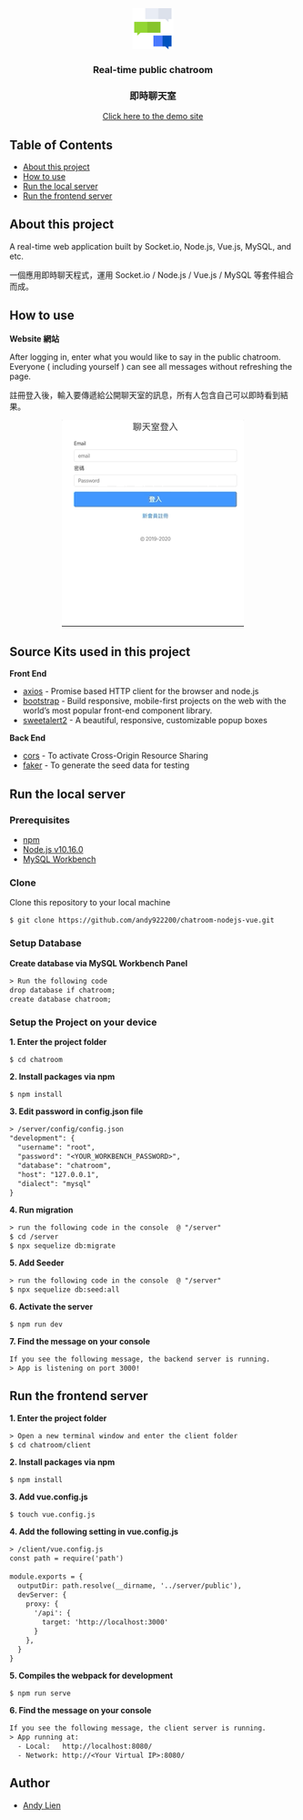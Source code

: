 <p align="center">
  <a href="#">
    <img src="./client/public/static/logo-256px.png" alt="ChatLogo" width="72" height="72">
  </a>
</p>

<h3 align="center"> Real-time public chatroom </h3>
<h3 align="center"> 即時聊天室</h3>
<a href="#">
  <p align="center">Click here to the demo site</p>
</a>

## Table of Contents
- [About this project](#about-this-project)
- [How to use](#how-to-use)
- [Run the local server](#run-the-local-server)
- [Run the frontend server](#run-the-frontend-server)

## About this project 
<p>A real-time web application built by Socket.io, Node.js, Vue.js, MySQL, and etc.</p>
<p>一個應用即時聊天程式，運用 Socket.io / Node.js / Vue.js / MySQL 等套件組合而成。</p>

## How to use
**Website 網站**
<p>After logging in, enter what you would like to say in the public chatroom. Everyone ( including yourself ) can see all messages without refreshing the page.</p>
<p>註冊登入後，輸入要傳遞給公開聊天室的訊息，所有人包含自己可以即時看到結果。</p>
<p align="center">
    <img src="./client/public/static/demo.gif" alt="Website Demo">
</p>

## Source Kits used in this project
**Front End**
- [axios](https://github.com/axios/axios) - Promise based HTTP client for the browser and node.js
- [bootstrap](https://getbootstrap.com/) - Build responsive, mobile-first projects on the web with the world’s most popular front-end component library.
- [sweetalert2](https://sweetalert2.github.io/) - A beautiful, responsive, customizable popup boxes

**Back End**
- [cors](https://www.npmjs.com/package/cors) - To activate Cross-Origin Resource Sharing
- [faker](https://www.npmjs.com/package/faker) - To generate the seed data for testing

## Run the local server
### Prerequisites
- [npm](https://www.npmjs.com/get-npm)
- [Node.js v10.16.0](https://nodejs.org/en/download/)
- [MySQL Workbench](https://dev.mysql.com/downloads/workbench/)

### Clone

Clone this repository to your local machine

```
$ git clone https://github.com/andy922200/chatroom-nodejs-vue.git
```
### Setup Database
**Create database via MySQL Workbench Panel**

```
> Run the following code
drop database if chatroom;
create database chatroom;
```

### Setup the Project on your device
**1. Enter the project folder**
```
$ cd chatroom
```
**2. Install packages via npm**

```
$ npm install
```
**3. Edit password in config.json file**
```
> /server/config/config.json
"development": {
  "username": "root",
  "password": "<YOUR_WORKBENCH_PASSWORD>",
  "database": "chatroom",
  "host": "127.0.0.1",
  "dialect": "mysql"
}
```
**4. Run migration**
```
> run the following code in the console  @ "/server"
$ cd /server
$ npx sequelize db:migrate
```
**5. Add Seeder**
```
> run the following code in the console  @ "/server"
$ npx sequelize db:seed:all
```
**6. Activate the server**
```
$ npm run dev
```
**7. Find the message on your console**
```
If you see the following message, the backend server is running.
> App is listening on port 3000!
```

## Run the frontend server
**1. Enter the project folder**
```
> Open a new terminal window and enter the client folder
$ cd chatroom/client
```
**2. Install packages via npm**
```
$ npm install
```
**3. Add vue.config.js**
```
$ touch vue.config.js
```
**4. Add the following setting in vue.config.js**
```
> /client/vue.config.js
const path = require('path')

module.exports = {
  outputDir: path.resolve(__dirname, '../server/public'),
  devServer: {
    proxy: {
      '/api': {
        target: 'http://localhost:3000'
      }
    },
  }
}
```
**5. Compiles the webpack for development**
```
$ npm run serve
```
**6. Find the message on your console**
```
If you see the following message, the client server is running.
> App running at:
  - Local:   http://localhost:8080/
  - Network: http://<Your Virtual IP>:8080/
```

## Author
- [Andy Lien](https://github.com/andy922200)